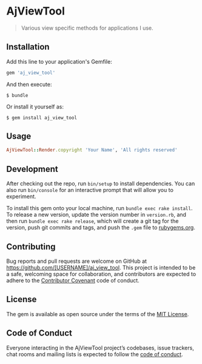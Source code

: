 # AjViewTool

> Various view specific methods for applications I use.

## Installation

Add this line to your application's Gemfile:

```ruby
gem 'aj_view_tool'
```

And then execute:

    $ bundle

Or install it yourself as:

    $ gem install aj_view_tool

## Usage
```ruby
AjViewTool::Render.copyright 'Your Name', 'All rights reserved'
```
## Development

After checking out the repo, run `bin/setup` to install dependencies. You can also run `bin/console` for an interactive prompt that will allow you to experiment.

To install this gem onto your local machine, run `bundle exec rake install`. To release a new version, update the version number in `version.rb`, and then run `bundle exec rake release`, which will create a git tag for the version, push git commits and tags, and push the `.gem` file to [rubygems.org](https://rubygems.org).

## Contributing

Bug reports and pull requests are welcome on GitHub at https://github.com/[USERNAME]/aj_view_tool. This project is intended to be a safe, welcoming space for collaboration, and contributors are expected to adhere to the [Contributor Covenant](http://contributor-covenant.org) code of conduct.

## License

The gem is available as open source under the terms of the [MIT License](https://opensource.org/licenses/MIT).

## Code of Conduct

Everyone interacting in the AjViewTool project’s codebases, issue trackers, chat rooms and mailing lists is expected to follow the [code of conduct](https://github.com/[USERNAME]/aj_view_tool/blob/master/CODE_OF_CONDUCT.md).
